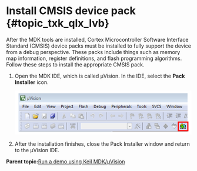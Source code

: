 # Install CMSIS device pack {#topic_txk_qlx_lvb}

After the MDK tools are installed, Cortex Microcontroller Software Interface Standard \(CMSIS\) device packs must be installed to fully support the device from a debug perspective. These packs include things such as memory map information, register definitions, and flash programming algorithms. Follow these steps to install the appropriate CMSIS pack.

1.  Open the MDK IDE, which is called μVision. In the IDE, select the **Pack Installer** icon.

    ![](../images/keil_launch_pack_installer.png "Launch the Pack Installer")

2.  After the installation finishes, close the Pack Installer window and return to the μVision IDE.


**Parent topic:**[Run a demo using Keil MDK/μVision](../topics/keil_run_a_demo_application.md)

